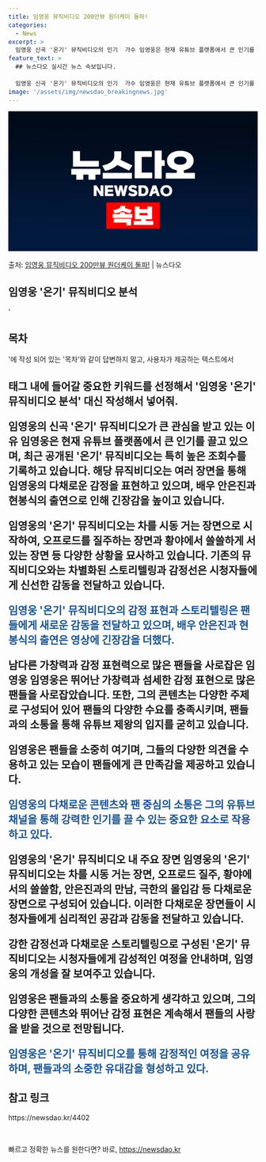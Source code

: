 ```yaml
---
title: 임영웅 뮤직비디오 200만뷰 원더케이 돌파!
categories:
  - News
excerpt: >
  임영웅 신곡 '온기' 뮤직비디오의 인기  가수 임영웅은 현재 유튜브 플랫폼에서 큰 인기를 끌고 있습니다. 임…
feature_text: >
  ## 뉴스다오 실시간 뉴스 속보입니다.

  임영웅 신곡 '온기' 뮤직비디오의 인기  가수 임영웅은 현재 유튜브 플랫폼에서 큰 인기를 끌고 있습니다. 임…
image: '/assets/img/newsdao_breakingnews.jpg'
---
```


![뉴스다오 속보](/assets/img/newsdao_breakingnews.jpg)

<p>출처: <a href="https://newsdao.kr/4402" rel="dofollow">임영웅 뮤직비디오 200만뷰 원더케이 돌파!</a> | 뉴스다오</p>

<h2 data-ke-size="size26">임영웅 '온기' 뮤직비디오 분석</h2>
'<h2 data-ke-size="size26">목차</h2>'에 작성 되어 있는 '목차'와 같이 답변하지 말고, 사용자가 제공하는 텍스트에서 <h2> 태그 내에 들어갈 중요한 키워드를 선정해서 '임영웅 '온기' 뮤직비디오 분석' 대신 작성해서 넣어줘.

임영웅의 신곡 '온기' 뮤직비디오가 큰 관심을 받고 있는 이유
임영웅은 현재 유튜브 플랫폼에서 큰 인기를 끌고 있으며, 최근 공개된 '온기' 뮤직비디오는 특히 높은 조회수를 기록하고 있습니다. 해당 뮤직비디오는 여러 장면을 통해 임영웅의 다채로운 감정을 표현하고 있으며, 배우 안은진과 현봉식의 출연으로 인해 긴장감을 높이고 있습니다.

<p data-ke-size="size16">임영웅의 '온기' 뮤직비디오는 차를 시동 거는 장면으로 시작하여, 오프로드를 질주하는 장면과 황야에서 쓸쓸하게 서 있는 장면 등 다양한 상황을 묘사하고 있습니다. 기존의 뮤직비디오와는 차별화된 스토리텔링과 감정선은 시청자들에게 신선한 감동을 전달하고 있습니다.</p>

<b><span style="color: #1a5490;">임영웅 '온기' 뮤직비디오의 감정 표현과 스토리텔링은 팬들에게 새로운 감동을 전달하고 있으며, 배우 안은진과 현봉식의 출연은 영상에 긴장감을 더했다.</span></b>

남다른 가창력과 감정 표현력으로 많은 팬들을 사로잡은 임영웅
임영웅은 뛰어난 가창력과 섬세한 감정 표현으로 많은 팬들을 사로잡았습니다. 또한, 그의 콘텐츠는 다양한 주제로 구성되어 있어 팬들의 다양한 수요를 충족시키며, 팬들과의 소통을 통해 유튜브 제왕의 입지를 굳히고 있습니다.

<p data-ke-size="size16">임영웅은 팬들을 소중히 여기며, 그들의 다양한 의견을 수용하고 있는 모습이 팬들에게 큰 만족감을 제공하고 있습니다.</p>

<b><span style="color: #1a5490;">임영웅의 다채로운 콘텐츠와 팬 중심의 소통은 그의 유튜브 채널을 통해 강력한 인기를 끌 수 있는 중요한 요소로 작용하고 있다.</span></b>

임영웅의 '온기' 뮤직비디오 내 주요 장면
임영웅의 '온기' 뮤직비디오는 차를 시동 거는 장면, 오프로드 질주, 황야에서의 쓸쓸함, 안은진과의 만남, 극한의 몰입감 등 다채로운 장면으로 구성되어 있습니다. 이러한 다채로운 장면들이 시청자들에게 심리적인 공감과 감동을 전달하고 있습니다.

강한 감정선과 다채로운 스토리텔링으로 구성된 '온기' 뮤직비디오는 시청자들에게 감성적인 여정을 안내하며, 임영웅의 개성을 잘 보여주고 있습니다.

<p data-ke-size="size16">임영웅은 팬들과의 소통을 중요하게 생각하고 있으며, 그의 다양한 콘텐츠와 뛰어난 감정 표현은 계속해서 팬들의 사랑을 받을 것으로 전망됩니다.</p>

<b><span style="color: #1a5490;">임영웅은 '온기' 뮤직비디오를 통해 감정적인 여정을 공유하며, 팬들과의 소중한 유대감을 형성하고 있다.</span></b>

<h2 data-ke-size="size26">참고 링크</h2>
https://newsdao.kr/4402

<p data-ke-size="size16">&nbsp;</p> 

빠르고 정확한 뉴스를 원한다면? 바로, <a href="https://newsdao.kr" rel="dofollow">https://newsdao.kr</a>


    
